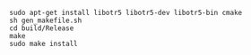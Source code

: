 
    sudo apt-get install libotr5 libotr5-dev libotr5-bin cmake 
    sh gen_makefile.sh
    cd build/Release
    make
    sudo make install

  
